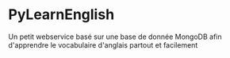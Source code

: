 # PyLearnEnglish

Un petit webservice basé sur une base de donnée MongoDB afin d'apprendre le vocabulaire d'anglais partout et facilement
